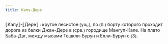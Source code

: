 ```yaml
---
title: Капу-Дере
---
```


⟦Капу⟧-⟦Дере⟧
: крутое лесистое ⦅ущ.⦆, по ⦅п.⦆ борту которого проходит дорога из балки Джан-Дере в ⦅срв.⦆ городище Мангуп-Кале. На плато Баба-Даг, между мысами Тешкли-Бурун и Елли-Бурун с ⦅З⦆.
